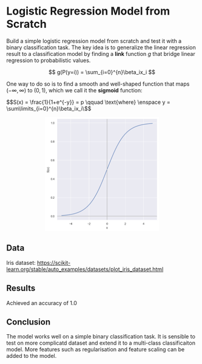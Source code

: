# Logistic Regression Model from Scratch
Build a simple logistic regression model from scratch and test it with a binary classification task. The key idea is to generalize the linear regression result to a classification model by finding a <b>link</b> function $g$ that bridge linear regression to probabilistic values.

$$ g(P(y=i)) = \sum_{i=0}^{n}\beta_ix_i $$

One way to do so is to find a smooth and well-shaped function that maps $(-\infty, \infty)$ to $(0, 1)$, which we call it the <b>sigmoid</b> function:

$$S(x) = \frac{1}{1+e^{-y}} = p \qquad \text{where} \enspace  y = \sum\limits_{i=0}^{n}\beta_ix_i\$$

<div align="center">
  <img src="img/sigmoid.png" alt-"sigmoid" width="300" height="300">
</div>


## Data
Iris dataset: https://scikit-learn.org/stable/auto_examples/datasets/plot_iris_dataset.html


## Results
Achieved an accuracy of 1.0

## Conclusion
The model works well on a simple binary classification task. It is sensible to test on more complicatd dataset and extend it to a multi-class classificaiton model. More features such as regularisation and feature scaling can be added to the model.
